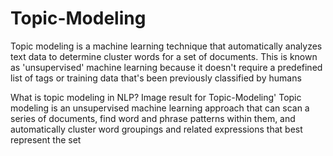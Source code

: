 # Topic-Modeling
Topic modeling is a machine learning technique that automatically analyzes text data to determine cluster words for a set of documents. This is known as 'unsupervised' machine learning because it doesn't require a predefined list of tags or training data that's been previously classified by humans

What is topic modeling in NLP?
Image result for Topic-Modeling'
Topic modeling is an unsupervised machine learning approach that can scan a series of documents, find word and phrase patterns within them, and automatically cluster word groupings and related expressions that best represent the set
